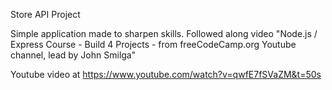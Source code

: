 Store API Project

Simple application made to sharpen skills. Followed along video "Node.js / Express Course - Build 4 Projects - from freeCodeCamp.org Youtube channel, lead by John Smilga"

Youtube video at https://www.youtube.com/watch?v=qwfE7fSVaZM&t=50s
